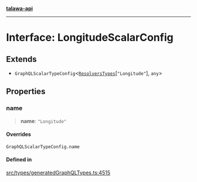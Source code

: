 [**talawa-api**](../../../README.md)

***

# Interface: LongitudeScalarConfig

## Extends

- `GraphQLScalarTypeConfig`\<[`ResolversTypes`](../type-aliases/ResolversTypes.md)\[`"Longitude"`\], `any`\>

## Properties

### name

> **name**: `"Longitude"`

#### Overrides

`GraphQLScalarTypeConfig.name`

#### Defined in

[src/types/generatedGraphQLTypes.ts:4515](https://github.com/Suyash878/talawa-api/blob/b5a9d8b4a1ea678a3d6f5b710b3721f91a3052fc/src/types/generatedGraphQLTypes.ts#L4515)
